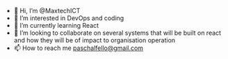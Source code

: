 - 👋 Hi, I’m @MaxtechICT
- 👀 I’m interested in DevOps and coding
- 🌱 I’m currently learning React
- 💞️ I’m looking to collaborate on several systems that will be built on react and how they will be of impact to organisation operation
- 📫 How to reach me paschalfello@gmail.com

<!---
MaxtechICT/MaxtechICT is a ✨ special ✨ repository because its `README.md` (this file) appears on your GitHub profile.
You can click the Preview link to take a look at your changes.
--->
